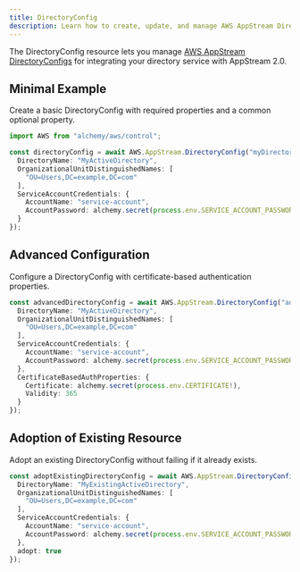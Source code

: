 ```yaml
---
title: DirectoryConfig
description: Learn how to create, update, and manage AWS AppStream DirectoryConfigs using Alchemy Cloud Control.
---
```



The DirectoryConfig resource lets you manage [AWS AppStream DirectoryConfigs](https://docs.aws.amazon.com/appstream/latest/userguide/) for integrating your directory service with AppStream 2.0.

## Minimal Example

Create a basic DirectoryConfig with required properties and a common optional property.

```ts
import AWS from "alchemy/aws/control";

const directoryConfig = await AWS.AppStream.DirectoryConfig("myDirectoryConfig", {
  DirectoryName: "MyActiveDirectory",
  OrganizationalUnitDistinguishedNames: [
    "OU=Users,DC=example,DC=com"
  ],
  ServiceAccountCredentials: {
    AccountName: "service-account",
    AccountPassword: alchemy.secret(process.env.SERVICE_ACCOUNT_PASSWORD!)
  }
});
```

## Advanced Configuration

Configure a DirectoryConfig with certificate-based authentication properties.

```ts
const advancedDirectoryConfig = await AWS.AppStream.DirectoryConfig("advancedDirectoryConfig", {
  DirectoryName: "MyActiveDirectory",
  OrganizationalUnitDistinguishedNames: [
    "OU=Users,DC=example,DC=com"
  ],
  ServiceAccountCredentials: {
    AccountName: "service-account",
    AccountPassword: alchemy.secret(process.env.SERVICE_ACCOUNT_PASSWORD!)
  },
  CertificateBasedAuthProperties: {
    Certificate: alchemy.secret(process.env.CERTIFICATE!),
    Validity: 365
  }
});
```

## Adoption of Existing Resource

Adopt an existing DirectoryConfig without failing if it already exists.

```ts
const adoptExistingDirectoryConfig = await AWS.AppStream.DirectoryConfig("existingDirectoryConfig", {
  DirectoryName: "MyExistingActiveDirectory",
  OrganizationalUnitDistinguishedNames: [
    "OU=Users,DC=example,DC=com"
  ],
  ServiceAccountCredentials: {
    AccountName: "service-account",
    AccountPassword: alchemy.secret(process.env.SERVICE_ACCOUNT_PASSWORD!)
  },
  adopt: true
});
```
